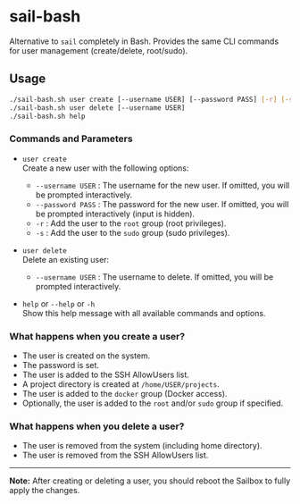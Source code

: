 # sail-bash

Alternative to `sail` completely in Bash. Provides the same CLI commands for user management (create/delete, root/sudo).

## Usage

```bash
./sail-bash.sh user create [--username USER] [--password PASS] [-r] [-s]
./sail-bash.sh user delete [--username USER]
./sail-bash.sh help
```

### Commands and Parameters

- `user create`  
  Create a new user with the following options:
  - `--username USER`   : The username for the new user. If omitted, you will be prompted interactively.
  - `--password PASS`   : The password for the new user. If omitted, you will be prompted interactively (input is hidden).
  - `-r`                : Add the user to the `root` group (root privileges).
  - `-s`                : Add the user to the `sudo` group (sudo privileges).

- `user delete`  
  Delete an existing user:
  - `--username USER`   : The username to delete. If omitted, you will be prompted interactively.

- `help` or `--help` or `-h`  
  Show this help message with all available commands and options.

### What happens when you create a user?
- The user is created on the system.
- The password is set.
- The user is added to the SSH AllowUsers list.
- A project directory is created at `/home/USER/projects`.
- The user is added to the `docker` group (Docker access).
- Optionally, the user is added to the `root` and/or `sudo` group if specified.

### What happens when you delete a user?
- The user is removed from the system (including home directory).
- The user is removed from the SSH AllowUsers list.

---

**Note:** After creating or deleting a user, you should reboot the Sailbox to fully apply the changes.
